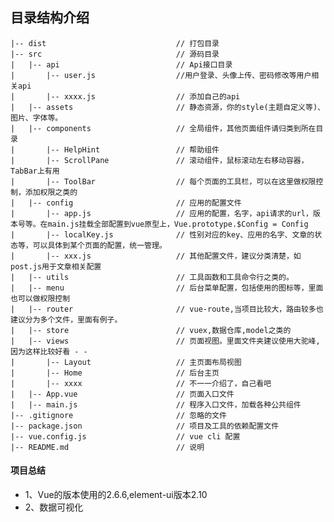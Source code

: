 
## 目录结构介绍 

	|-- dist                             // 打包目录
	|-- src                              // 源码目录
	|   |-- api                          // Api接口目录
	|       |-- user.js           	     //用户登录、头像上传、密码修改等用户相关api
	|       |-- xxxx.js           	     // 添加自己的api
	|   |-- assets                       // 静态资源，你的style(主题自定义等)、图片、字体等。
	|   |-- components                   // 全局组件，其他页面组件请归类到所在目录
	|       |-- HelpHint                 // 帮助组件
	|       |-- ScrollPane               // 滚动组件，鼠标滚动左右移动容器，TabBar上有用
	|       |-- ToolBar                  // 每个页面的工具栏，可以在这里做权限控制，添加权限之类的
	|   |-- config                       // 应用的配置文件
	|       |-- app.js                   // 应用的配置，名字，api请求的url，版本号等。在main.js挂载全部配置到vue原型上，Vue.prototype.$Config = Config
	|       |-- localKey.js              // 性别对应的key、应用的名字、文章的状态等，可以具体到某个页面的配置，统一管理。
	|       |-- xxx.js                   // 其他配置文件，建议分类清楚，如post.js用于文章相关配置
	|   |-- utils                        // 工具函数和工具命令行之类的。
	|   |-- menu                         // 后台菜单配置，包括使用的图标等，里面也可以做权限控制
	|   |-- router                       // vue-route,当项目比较大，路由较多也建议分为多个文件，里面有例子。
	|   |-- store                        // vuex,数据仓库,model之类的
	|   |-- views                        // 页面视图。里面文件夹建议使用大驼峰,因为这样比较好看 - -
	|       |-- Layout                   // 主页面布局视图
	|       |-- Home                     // 后台主页
	|       |-- xxxx                     // 不一一介绍了，自己看吧
	|   |-- App.vue                      // 页面入口文件
	|   |-- main.js                      // 程序入口文件，加载各种公共组件
	|-- .gitignore                       // 忽略的文件
	|-- package.json                     // 项目及工具的依赖配置文件
	|-- vue.config.js                    // vue cli 配置
	|-- README.md                        // 说明

#### 项目总结

+ 1、Vue的版本使用的2.6.6,element-ui版本2.10
+ 2、数据可视化
